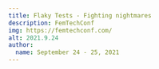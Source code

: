 ```yaml
---
title: Flaky Tests - Fighting nightmares
description: FemTechConf
img: https://femtechconf.com/
alt: 2021.9.24
author:
  name: September 24 - 25, 2021
---
```

